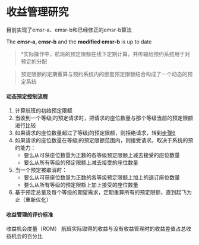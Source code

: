 # 收益管理研究

目前实现了emsr-a、emsr-b和已经修正的emsr-b算法

The **emsr-a, emsr-b** and the **modified emsr-b** is up to date

> *实际操作中，航班的预定限额在线下定期计算，并传输给预约系统用于对预定的分配

> 预定限额的定期重算与预约系统内的嵌套预定限额结合构成了一个动态的预定系统

<h4>动态预定控制流程</h4>

1. 计算航班的初始预定限额
2. 当收到一个等级j的预定请求时，把请求的座位数量与那个等级当前的预定限额进行比较
3. 如果请求的座位数量超过了等级j的预定限额，则拒绝请求，转到<a href="javascript:window.scrollTo(0, window.scrollY + 100)">步骤6</a>
4. 如果请求的座位数量在等级j的预定限额范围内，则接受请求。取决于系统的预约能力：
	- 要么从可获座位数量为正数的各等级预定限额上减去接受的座位数量
	- 要么从所有等级的预定限额上减去接受的座位数量
5. 当一个预定被取消时：
	- 要么从可获座位数量为正数的各等级预定限额上加上的退订座位数量
	- 要么从所有等级的预定限额上加上接受的座位数量
6. 基于预定总量及每个等级的期望需求，定期重算所有的预定限额，直到起飞为止（重新优化）

<h4>收益管理的评价标准</h4>

收益机会度量（ROM）
航班实际取得的收益与没有收益管理时的收益差值占总收益机会的百分比
